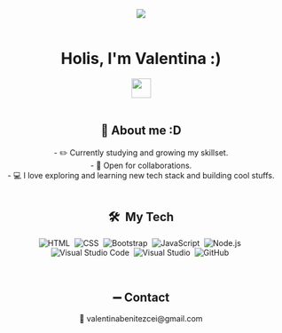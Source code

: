 <div align = "center" > <img src=https://64.media.tumblr.com/a0620872f8f23b6539c087894d6a7355/tumblr_ocuc4e5Bmp1rkgey4o1_500.gifv>
 </div> <br>

 <div align = "center"> <h1> Holis, I'm Valentina :) </h1> 
<img src="https://user-images.githubusercontent.com/5679180/79618120-0daffb80-80be-11ea-819e-d2b0fa904d07.gif" width="35px"> </div> <br>

<div align = "center"> <h2> 🌛 About me :D </h2> 
- ✏️ Currently studying and growing my skillset.  <br>
- 🤝 Open for collaborations.  <br>
- 💻 I love exploring and learning new tech stack and building cool stuffs. <br>
 <br>

  ## 🛠️ &nbsp;My Tech

  ![HTML](https://img.shields.io/badge/-HTML-0D1117?style=flat&logo=HTML5)&nbsp;
  ![CSS](https://img.shields.io/badge/-CSS-0D1117?style=flat&logo=CSS3&logoColor=1572B6)&nbsp;
  ![Bootstrap](https://img.shields.io/badge/Bootstrap-%23563D7C.svg?logo=bootstrap&logoColor=white)&nbsp;
  ![JavaScript](https://img.shields.io/badge/-JavaScript-0D1117?style=flat&logo=javascript)&nbsp;
  ![Node.js](https://img.shields.io/badge/-Node.js-0D1117?style=flat&logo=node.js)&nbsp;
  ![Visual Studio Code](https://img.shields.io/badge/-VS%20Code-0D1117?style=flat&logo=visual-studio-code&logoColor=007ACC)&nbsp;
  ![Visual Studio](https://img.shields.io/badge/Visual%20Studio-5C2D91.svg?logo=visual-studio&logoColor=white)&nbsp;
  ![GitHub](https://img.shields.io/badge/-GitHub-0D1117?style=flat&logo=github)&nbsp;
  
</div><br>

<h2 align="center">➖ Contact</h2>
<div align="center">
💌 valentinabenitezcei@gmail.com  <br>
</div><br>



